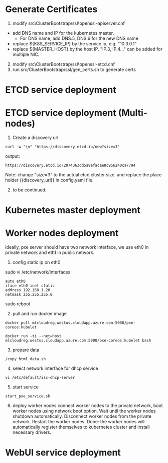 # Generate Certificates
1. modify src\ClusterBootstrap\ssl\openssl-apiserver.cnf
  * add DNS name and IP for the kubernetes master. 
    * For DNS name, add DNS.5, DNS.6 for the new DNS name 
  * replace ${K8S_SERVICE_IP} by the service ip, e.g. "10.3.0.1"
  * replace ${MASTER_HOST} by the host IP. "IP.3, IP.4..." can be added for multiple NIC. 
2. modify src\ClusterBootstrap\ssl\openssl-etcd.cnf
3. run src/ClusterBootstrap/ssl/gen_certs.sh to generate certs


# ETCD service deployment




# ETCD service deployment (Multi-nodes)
1. Create a discovery url
  ```
  curl -w "\n" 'https://discovery.etcd.io/new?size=3'
  ```
  output:
  ```
  https://discovery.etcd.io/2074363dd5a9efacae8c956240ca7794
  ```
  Note: change "size=3" to the actual etcd cluster size. and replace the place holder {{discovery_url}} in config.yaml file.  

2. to be continued. 

# Kubernetes master deployment


# Worker nodes deployment

ideally, pxe server should have two network interface, we use eth0 in private network and eth1 in public network.  

1. config static ip on eth0

  sudo vi /etc/network/interfaces
  ```
  auto eth0
  iface eth0 inet static
  address 192.168.1.20
  netmask 255.255.255.0
  ```
  sudo reboot

2. pull and run docker image
  ```
  docker pull mlcloudreg.westus.cloudapp.azure.com:5000/pxe-coreos:kubelet

  docker run -ti --net=host mlcloudreg.westus.cloudapp.azure.com:5000/pxe-coreos:kubelet bash
  ```

3. prepare data

  ```
  /copy_html_data.sh
  ```

4. select network interface for dhcp service
  ```
  vi /etc/default/isc-dhcp-server
  ```

5. start service
  ```
  start_pxe_service.sh
  ```

6. deploy worker nodes
  connect worker nodes to the private network, boot worker nodes using network boot option. 
  Wait until the worker nodes shutdown automatically. 
  Disconnect worker nodes from the private network. 
  Restart the worker nodes.
  Done: the worker nodes will automatically register themselves to kubernetes cluster and install necessary drivers. 

# WebUI service deployment
